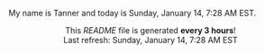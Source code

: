 My name is Tanner and today is Sunday, January 14, 7:28 AM EST.

<p align="center">This <i>README</i> file is generated <b>every 3 hours</b>!</br>Last refresh: Sunday, January 14, 7:28 AM EST<br /></p>
